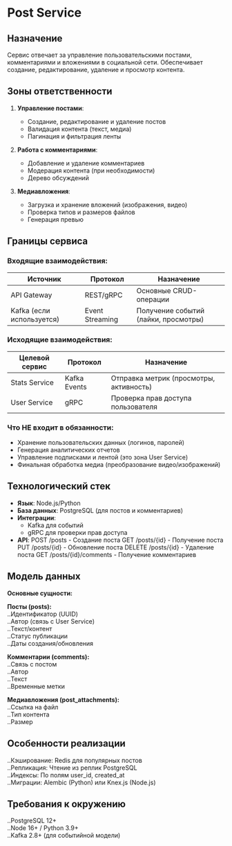 # Post Service

## Назначение
Сервис отвечает за управление пользовательскими постами, комментариями и вложениями в социальной сети. Обеспечивает создание, редактирование, удаление и просмотр контента.

## Зоны ответственности
1. **Управление постами**:
   - Создание, редактирование и удаление постов
   - Валидация контента (текст, медиа)
   - Пагинация и фильтрация ленты

2. **Работа с комментариями**:
   - Добавление и удаление комментариев
   - Модерация контента (при необходимости)
   - Дерево обсуждений

3. **Медиавложения**:
   - Загрузка и хранение вложений (изображения, видео)
   - Проверка типов и размеров файлов
   - Генерация превью

## Границы сервиса

### Входящие взаимодействия:
| Источник             | Протокол      | Назначение |
|----------------------|---------------|------------|
| API Gateway          | REST/gRPC     | Основные CRUD-операции |
| Kafka (если используется) | Event Streaming | Получение событий (лайки, просмотры) |

### Исходящие взаимодействия:
| Целевой сервис       | Протокол      | Назначение |
|----------------------|---------------|------------|
| Stats Service        | Kafka Events  | Отправка метрик (просмотры, активность) |
| User Service         | gRPC          | Проверка прав доступа пользователя |

### Что НЕ входит в обязанности:
- Хранение пользовательских данных (логинов, паролей)
- Генерация аналитических отчетов
- Управление подписками и лентой (это зона User Service)
- Финальная обработка медиа (преобразование видео/изображений)

## Технологический стек
- **Язык**: Node.js/Python
- **База данных**: PostgreSQL (для постов и комментариев)
- **Интеграции**:
  - Kafka для событий
  - gRPC для проверки прав доступа
- **API**:
  POST /posts - Создание поста
  GET /posts/{id} - Получение поста
  PUT /posts/{id} - Обновление поста
  DELETE /posts/{id} - Удаление поста
  GET /posts/{id}/comments - Получение комментариев
  
## Модель данных
**Основные сущности:**

**Посты (posts):**  
․․Идентификатор (UUID)  
․․Автор (связь с User Service)  
․․Текст/контент  
․․Статус публикации  
․․Даты создания/обновления  

**Комментарии (comments):**  
․․Связь с постом  
․․Автор  
․․Текст  
․․Временные метки  

**Медиавложения (post_attachments):**  
․․Ссылка на файл  
․․Тип контента  
․․Размер  

## Особенности реализации
․․Кэширование: Redis для популярных постов  
․․Репликация: Чтение из реплик PostgreSQL  
․․Индексы: По полям user_id, created_at  
․․Миграции: Alembic (Python) или Knex.js (Node.js)  

## Требования к окружению
․․PostgreSQL 12+  
․․Node 16+ / Python 3.9+  
․․Kafka 2.8+ (для событийной модели)
